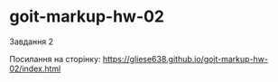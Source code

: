 # goit-markup-hw-02
Завдання 2


Посилання на сторінку: https://gliese638.github.io/goit-markup-hw-02/index.html
